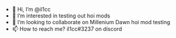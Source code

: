 - 👋 Hi, I’m @il1cc
- 👀 I’m interested in testing out hoi mods
- 💞️ I’m looking to collaborate on Millenium Dawn hoi mod testing
- 📫 How to reach me? il1cc#3237 on discord

<!---
il1cc/il1cc is a ✨ special ✨ repository because its `README.md` (this file) appears on your GitHub profile.
You can click the Preview link to take a look at your changes.
--->
